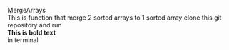 MergeArrays<br />
This is function that merge 2 sorted arrays to 1 sorted array
clone this git repository and run <br />
**This is bold text**	<br />
in terminal
